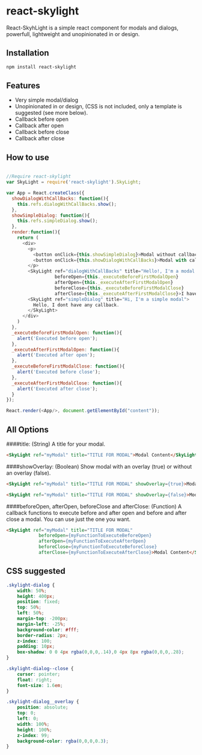 react-skylight
==============

React-SkyhLight is a simple react component for modals and dialogs, powerfull, lightweight and unopinionated in or design.


Installation
------------

```sh
npm install react-skylight
```

Features
--------

- Very simple modal/dialog
- Unopinionated in or design, (CSS is not included, only a template is suggested (see more below).
- Callback before open
- Callback after open
- Callback before close
- Callback after close


How to use
--------------------

```js

//Require react-skylight
var SkyLight = require('react-skylight').SkyLight;

var App = React.createClass({
  showDialogWithCallBacks: function(){
    this.refs.dialogWithCallBacks.show();
  },
  showSimpleDialog: function(){
    this.refs.simpleDialog.show();
  },
  render:function(){
    return (
      <div>
        <p>
          <button onClick={this.showSimpleDialog}>Modal without callbacks</button>
          <button onClick={this.showDialogWithCallBacks}>Modal with callbacks</button>
        </p>
        <SkyLight ref="dialogWithCallBacks" title="Hello!, I'm a modal with callbacks!"
                  beforeOpen={this._executeBeforeFirstModalOpen}
                  afterOpen={this._executeAfterFirstModalOpen}
                  beforeClose={this._executeBeforeFirstModalClose}
                  afterClose={this._executeAfterFirstModalClose}>I have callbacks!</SkyLight>
        <SkyLight ref="simpleDialog" title="Hi, I'm a simple modal">
          Hello, I dont have any callback.
        </SkyLight>
      </div>
    )
  },
  _executeBeforeFirstModalOpen: function(){
    alert('Executed before open');
  },
  _executeAfterFirstModalOpen: function(){
    alert('Executed after open');
  },
  _executeBeforeFirstModalClose: function(){
    alert('Executed before close');
  },
  _executeAfterFirstModalClose: function(){
    alert('Executed after close');
  }
});

React.render(<App/>, document.getElementById("content"));

```

All Options
-------------------
####title: (String)
A title for your modal.
``` html
<SkyLight ref="myModal" title="TITLE FOR MODAL">Modal Content</SkyLight>
```
####showOverlay: (Boolean)
Show modal with an overlay (true) or without an overlay (false).

``` html
<SkyLight ref="myModal" title="TITLE FOR MODAL" showOverlay={true}>Modal With Overlay</SkyLight>

<SkyLight ref="myModal" title="TITLE FOR MODAL" showOverlay={false}>Modal Without Overlay</SkyLight>
```


####beforeOpen, afterOpen, beforeClose and afterClose: (Function)
A callback functions to execute before and after open and before and after close a modal. You can use just the one you want.
``` html
<SkyLight ref="myModal" title="TITLE FOR MODAL" 
            beforeOpen={myFunctionToExecuteBeforeOpen}
            afterOpen={myFunctionToExecuteAfterOpen}
            beforeClose={myFunctionToExecuteBeforeClose}
            afterClose={myFunctionToExecuteAfterClose}>Modal Content</SkyLight>
```



CSS suggested 
--------------------

```css
.skylight-dialog {
    width: 50%;
    height: 400px;
    position: fixed;
    top: 50%;
    left: 50%;
    margin-top: -200px;
    margin-left: -25%;
    background-color: #fff;
    border-radius: 2px;
    z-index: 100;
    padding: 10px;
    box-shadow: 0 0 4px rgba(0,0,0,.14),0 4px 8px rgba(0,0,0,.28);
}

.skylight-dialog--close {
    cursor: pointer;
    float: right;
    font-size: 1.6em;
}

.skylight-dialog__overlay {
    position: absolute;
    top: 0;
    left: 0;
    width: 100%;
    height: 100%;
    z-index: 99;
    background-color: rgba(0,0,0,0.3);
}
```

